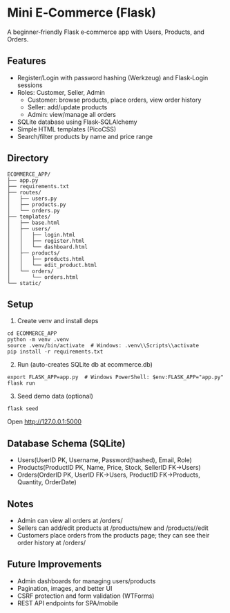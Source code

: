 # Mini E‑Commerce (Flask)

A beginner‑friendly Flask e‑commerce app with Users, Products, and Orders.

## Features
- Register/Login with password hashing (Werkzeug) and Flask‑Login sessions
- Roles: Customer, Seller, Admin
  - Customer: browse products, place orders, view order history
  - Seller: add/update products
  - Admin: view/manage all orders
- SQLite database using Flask‑SQLAlchemy
- Simple HTML templates (PicoCSS)
- Search/filter products by name and price range

## Directory
```
ECOMMERCE_APP/
├── app.py
├── requirements.txt
├── routes/
│   ├── users.py
│   ├── products.py
│   └── orders.py
├── templates/
│   ├── base.html
│   ├── users/
│   │   ├── login.html
│   │   ├── register.html
│   │   └── dashboard.html
│   ├── products/
│   │   ├── products.html
│   │   └── edit_product.html
│   └── orders/
│       └── orders.html
└── static/
```

## Setup
1) Create venv and install deps
```
cd ECOMMERCE_APP
python -m venv .venv
source .venv/bin/activate  # Windows: .venv\\Scripts\\activate
pip install -r requirements.txt
```

2) Run (auto-creates SQLite db at ecommerce.db)
```
export FLASK_APP=app.py  # Windows PowerShell: $env:FLASK_APP="app.py"
flask run
```

3) Seed demo data (optional)
```
flask seed
```

Open http://127.0.0.1:5000

## Database Schema (SQLite)
- Users(UserID PK, Username, Password(hashed), Email, Role)
- Products(ProductID PK, Name, Price, Stock, SellerID FK->Users)
- Orders(OrderID PK, UserID FK->Users, ProductID FK->Products, Quantity, OrderDate)

## Notes
- Admin can view all orders at /orders/
- Sellers can add/edit products at /products/new and /products/<id>/edit
- Customers place orders from the products page; they can see their order history at /orders/

## Future Improvements
- Admin dashboards for managing users/products
- Pagination, images, and better UI
- CSRF protection and form validation (WTForms)
- REST API endpoints for SPA/mobile